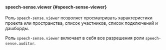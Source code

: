 #### speech-sense.viewer {#speech-sense-viewer}

Роль `speech-sense.viewer` позволяет просматривать характеристики проекта или пространства, список участников, список подключений и дашборды.

Роль `speech-sense.viewer` включает в себя все разрешения роли `speech-sense.auditor`.